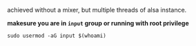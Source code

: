 achieved without a mixer, but multiple threads of alsa instance.

**makesure you are in `input` group or running with root privilege**
```
sudo usermod -aG input $(whoami)
```
